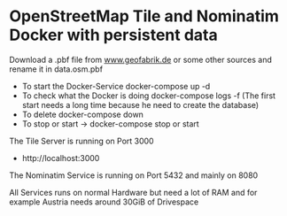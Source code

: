 # OpenStreetMap Tile and Nominatim Docker with persistent data

Download a .pbf file from www.geofabrik.de or some other sources and rename it in data.osm.pbf

- To start the Docker-Service docker-compose up -d
- To check what the Docker is doing docker-compose logs -f (The first start needs a long time because he need to create the database)
- To delete docker-compose down
- To stop or start -> docker-compose stop or start

The Tile Server is running on Port 3000
- http://localhost:3000

The Nominatim Service is running on Port 5432 and mainly on 8080
 

All Services runs on normal Hardware but need a lot of RAM and for example Austria needs around 30GiB of Drivespace

